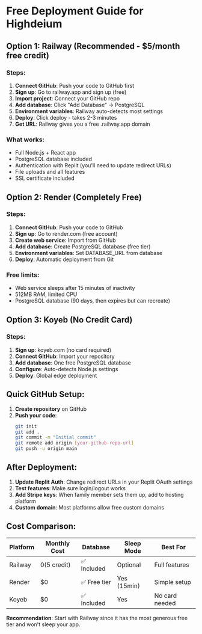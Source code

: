 # Free Deployment Guide for Highdeium

## Option 1: Railway (Recommended - $5/month free credit)

### Steps:
1. **Connect GitHub**: Push your code to GitHub first
2. **Sign up**: Go to railway.app and sign up (free)
3. **Import project**: Connect your GitHub repo
4. **Add database**: Click "Add Database" → PostgreSQL
5. **Environment variables**: Railway auto-detects most settings
6. **Deploy**: Click deploy - takes 2-3 minutes
7. **Get URL**: Railway gives you a free .railway.app domain

### What works:
- Full Node.js + React app
- PostgreSQL database included
- Authentication with Replit (you'll need to update redirect URLs)
- File uploads and all features
- SSL certificate included

## Option 2: Render (Completely Free)

### Steps:
1. **Connect GitHub**: Push your code to GitHub
2. **Sign up**: Go to render.com (free account)
3. **Create web service**: Import from GitHub
4. **Add database**: Create PostgreSQL database (free tier)
5. **Environment variables**: Set DATABASE_URL from database
6. **Deploy**: Automatic deployment from Git

### Free limits:
- Web service sleeps after 15 minutes of inactivity
- 512MB RAM, limited CPU
- PostgreSQL database (90 days, then expires but can recreate)

## Option 3: Koyeb (No Credit Card)

### Steps:
1. **Sign up**: koyeb.com (no card required)
2. **Connect GitHub**: Import your repository
3. **Add database**: One free PostgreSQL database
4. **Configure**: Auto-detects Node.js settings
5. **Deploy**: Global edge deployment

## Quick GitHub Setup:

1. **Create repository** on GitHub
2. **Push your code**:
   ```bash
   git init
   git add .
   git commit -m "Initial commit"
   git remote add origin [your-github-repo-url]
   git push -u origin main
   ```

## After Deployment:

1. **Update Replit Auth**: Change redirect URLs in your Replit OAuth settings
2. **Test features**: Make sure login/logout works
3. **Add Stripe keys**: When family member sets them up, add to hosting platform
4. **Custom domain**: Most platforms allow free custom domains

## Cost Comparison:

| Platform | Monthly Cost | Database | Sleep Mode | Best For |
|----------|-------------|----------|------------|----------|
| Railway | $0 ($5 credit) | ✅ Included | Optional | Full features |
| Render | $0 | ✅ Free tier | Yes (15min) | Simple setup |
| Koyeb | $0 | ✅ Included | Yes | No card needed |

**Recommendation**: Start with Railway since it has the most generous free tier and won't sleep your app.